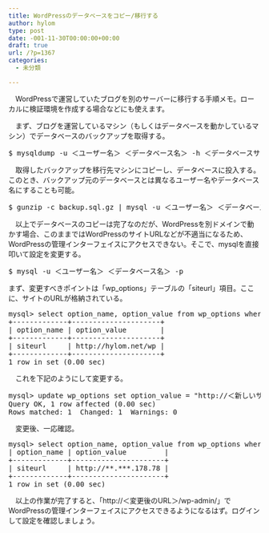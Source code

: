 ```yaml
---
title: WordPressのデータベースをコピー/移行する
author: hylom
type: post
date: -001-11-30T00:00:00+00:00
draft: true
url: /?p=1367
categories:
  - 未分類

---
```

　WordPressで運営していたブログを別のサーバーに移行する手順メモ。ローカルに検証環境を作成する場合などにも使えます。

　まず、ブログを運営しているマシン（もしくはデータベースを動かしているマシン）でデータベースのバックアップを取得する。

<pre>$ mysqldump -u ＜ユーザー名＞ ＜データベース名＞ -h ＜データベースサーバー名＞ -p | gzip > backup.sql.gz
</pre>

　取得したバックアップを移行先マシンにコピーし、データベースに投入する。このとき、バックアップ元のデータベースとは異なるユーザー名やデータベース名にすることも可能。

<pre>$ gunzip -c backup.sql.gz | mysql -u ＜ユーザー名＞ ＜データベース名＞ -p
</pre>

　以上でデータベースのコピーは完了なのだが、WordPressを別ドメインで動かす場合、このままではWordPressのサイトURLなどが不適当になるため、WordPressの管理インターフェイスにアクセスできない。そこで、mysqlを直接叩いて設定を変更する。

<pre>$ mysql -u ＜ユーザー名＞ ＜データベース名＞ -p
</pre>

まず、変更すべきポイントは「wp_options」テーブルの「siteurl」項目。ここに、サイトのURLが格納されている。

<pre>mysql> select option_name, option_value from wp_options where option_name = "siteurl";
+-------------+---------------------+
| option_name | option_value        |
+-------------+---------------------+
| siteurl     | http://hylom.net/wp | 
+-------------+---------------------+
1 row in set (0.00 sec)
</pre>

　これを下記のようにして変更する。

<pre>mysql> update wp_options set option_value = "http://＜新しいサイトのURL＞" where option_name = "siteurl";
Query OK, 1 row affected (0.00 sec)
Rows matched: 1  Changed: 1  Warnings: 0
</pre>

　変更後、一応確認。

<pre>mysql> select option_name, option_value from wp_options where option_name = "siteurl";+-------------+----------------------+
| option_name | option_value         |
+-------------+----------------------+
| siteurl     | http://**.***.178.78 | 
+-------------+----------------------+
1 row in set (0.00 sec)
</pre>

　以上の作業が完了すると、「http://＜変更後のURL＞/wp-admin/」でWordPressの管理インターフェイスにアクセスできるようになるはず。ログインして設定を確認しましょう。
